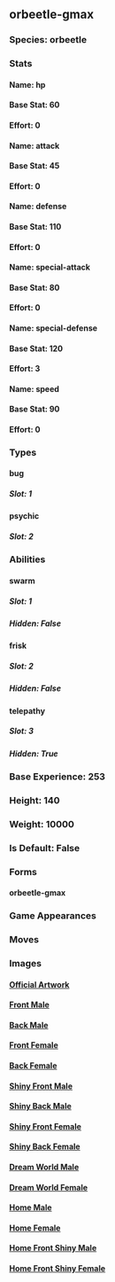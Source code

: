 ## orbeetle-gmax
### Species: orbeetle
### Stats
#### Name: hp
#### Base Stat: 60
#### Effort: 0
#### Name: attack
#### Base Stat: 45
#### Effort: 0
#### Name: defense
#### Base Stat: 110
#### Effort: 0
#### Name: special-attack
#### Base Stat: 80
#### Effort: 0
#### Name: special-defense
#### Base Stat: 120
#### Effort: 3
#### Name: speed
#### Base Stat: 90
#### Effort: 0
### Types
#### bug
##### Slot: 1
#### psychic
##### Slot: 2
### Abilities
#### swarm
##### Slot: 1
##### Hidden: False
#### frisk
##### Slot: 2
##### Hidden: False
#### telepathy
##### Slot: 3
##### Hidden: True
### Base Experience: 253
### Height: 140
### Weight: 10000
### Is Default: False
### Forms
#### orbeetle-gmax
### Game Appearances
### Moves
### Images
#### [Official Artwork](https://raw.githubusercontent.com/PokeAPI/sprites/master/sprites/pokemon/other/official-artwork/10204.png)
#### [Front Male](https://raw.githubusercontent.com/PokeAPI/sprites/master/sprites/pokemon/10204.png)
#### [Back Male](https://raw.githubusercontent.com/PokeAPI/sprites/master/sprites/pokemon/back/10204.png)
#### [Front Female](None)
#### [Back Female](None)
#### [Shiny Front Male](https://raw.githubusercontent.com/PokeAPI/sprites/master/sprites/pokemon/shiny/10204.png)
#### [Shiny Back Male](https://raw.githubusercontent.com/PokeAPI/sprites/master/sprites/pokemon/back/10204.png)
#### [Shiny Front Female](None)
#### [Shiny Back Female](None)
#### [Dream World Male](None)
#### [Dream World Female](None)
#### [Home Male](https://raw.githubusercontent.com/PokeAPI/sprites/master/sprites/pokemon/other/home/10204.png)
#### [Home Female](None)
#### [Home Front Shiny Male](https://raw.githubusercontent.com/PokeAPI/sprites/master/sprites/pokemon/other/home/shiny/10204.png)
#### [Home Front Shiny Female](None)